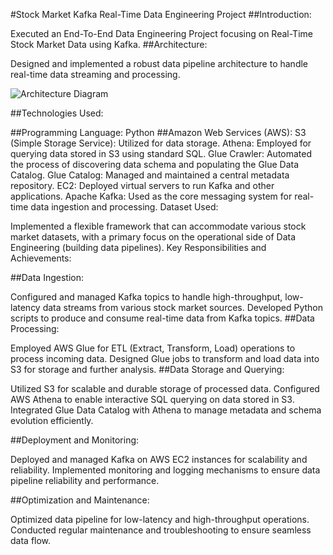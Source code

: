 #Stock Market Kafka Real-Time Data Engineering Project
##Introduction:

Executed an End-To-End Data Engineering Project focusing on Real-Time Stock Market Data using Kafka.
##Architecture:



Designed and implemented a robust data pipeline architecture to handle real-time data streaming and processing.

![Architecture Diagram](path/to/architecture_diagram.png)

##Technologies Used:

##Programming Language: Python
##Amazon Web Services (AWS):
S3 (Simple Storage Service): Utilized for data storage.
Athena: Employed for querying data stored in S3 using standard SQL.
Glue Crawler: Automated the process of discovering data schema and populating the Glue Data Catalog.
Glue Catalog: Managed and maintained a central metadata repository.
EC2: Deployed virtual servers to run Kafka and other applications.
Apache Kafka: Used as the core messaging system for real-time data ingestion and processing.
Dataset Used:

Implemented a flexible framework that can accommodate various stock market datasets, with a primary focus on the operational side of Data Engineering (building data pipelines).
Key Responsibilities and Achievements:

##Data Ingestion:

Configured and managed Kafka topics to handle high-throughput, low-latency data streams from various stock market sources.
Developed Python scripts to produce and consume real-time data from Kafka topics.
##Data Processing:

Employed AWS Glue for ETL (Extract, Transform, Load) operations to process incoming data.
Designed Glue jobs to transform and load data into S3 for storage and further analysis.
##Data Storage and Querying:

Utilized S3 for scalable and durable storage of processed data.
Configured AWS Athena to enable interactive SQL querying on data stored in S3.
Integrated Glue Data Catalog with Athena to manage metadata and schema evolution efficiently.

##Deployment and Monitoring:

Deployed and managed Kafka on AWS EC2 instances for scalability and reliability.
Implemented monitoring and logging mechanisms to ensure data pipeline reliability and performance.

##Optimization and Maintenance:

Optimized data pipeline for low-latency and high-throughput operations.
Conducted regular maintenance and troubleshooting to ensure seamless data flow.